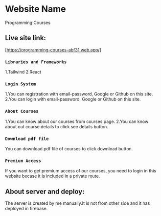# Website Name

Programming Courses

## Live site link:

[https://programming-courses-abf31.web.app/]


### `Libraries and Frameworks`

1.Tailwind
2.React


### `Login System`

1.You can registration with email-password, Google or Github on this site.
2.You can login with email-password, Google or Github on this site.

### `About Courses`

1.You can know about our courses from courses page.
2.You can know about out course details to click see details button.

### `Download pdf file`

You can download pdf file of  courses to click download button.

### `Premium Access`
If you want to get premium access of our courses, you need to login in this website becase it is included in a private route.


## About server and deploy:
 The server is created by me manually.It is not from other side and it has deployed in firebase.

